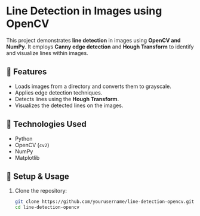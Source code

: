 # Line Detection in Images using OpenCV

This project demonstrates **line detection** in images using **OpenCV and NumPy**. It employs **Canny edge detection** and **Hough Transform** to identify and visualize lines within images.

## 📌 Features
- Loads images from a directory and converts them to grayscale.
- Applies edge detection techniques.
- Detects lines using the **Hough Transform**.
- Visualizes the detected lines on the images.

## 🚀 Technologies Used
- Python
- OpenCV (`cv2`)
- NumPy
- Matplotlib

## 🔧 Setup & Usage
1. Clone the repository:
   ```sh
   git clone https://github.com/yourusername/line-detection-opencv.git
   cd line-detection-opencv
